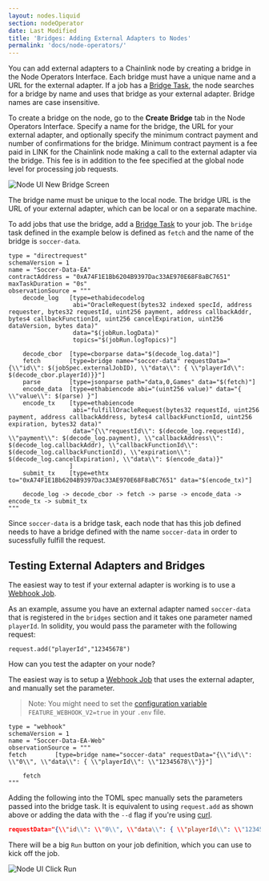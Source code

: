 ```yaml
---
layout: nodes.liquid
section: nodeOperator
date: Last Modified
title: 'Bridges: Adding External Adapters to Nodes'
permalink: 'docs/node-operators/'
---
```


You can add external adapters to a Chainlink node by creating a bridge in the Node Operators Interface. Each bridge must have a unique name and a URL for the external adapter. If a job has a [Bridge Task](/docs/jobs/task-types/bridge/), the node searches for a bridge by name and uses that bridge as your external adapter. Bridge names are case insensitive.

To create a bridge on the node, go to the **Create Bridge** tab in the Node Operators Interface. Specify a name for the bridge, the URL for your external adapter, and optionally specify the minimum contract payment and number of confirmations for the bridge. Minimum contract payment is a fee paid in LINK for the Chainlink node making a call to the external adapter via the bridge. This fee is in addition to the fee specified at the global node level for processing job requests.

![Node UI New Bridge Screen](/files/ea-new-bridge.png)

The bridge name must be unique to the local node. The bridge URL is the URL of your external adapter, which can be local or on a separate machine.

To add jobs that use the bridge, add a [Bridge Task](/docs/jobs/task-types/bridge/) to your job. The `bridge` task defined in the example below is defined as `fetch` and the name of the bridge is `soccer-data`.

<!-- prettier-ignore -->
```jpv2
type = "directrequest"
schemaVersion = 1
name = "Soccer-Data-EA"
contractAddress = "0xA74F1E1Bb6204B9397Dac33AE970E68F8aBC7651"
maxTaskDuration = "0s"
observationSource = """
    decode_log   [type=ethabidecodelog
                  abi="OracleRequest(bytes32 indexed specId, address requester, bytes32 requestId, uint256 payment, address callbackAddr, bytes4 callbackFunctionId, uint256 cancelExpiration, uint256 dataVersion, bytes data)"
                  data="$(jobRun.logData)"
                  topics="$(jobRun.logTopics)"]

    decode_cbor  [type=cborparse data="$(decode_log.data)"]
    fetch        [type=bridge name="soccer-data" requestData="{\\"id\\": $(jobSpec.externalJobID), \\"data\\": { \\"playerId\\": $(decode_cbor.playerId)}}"]
    parse        [type=jsonparse path="data,0,Games" data="$(fetch)"]
    encode_data  [type=ethabiencode abi="(uint256 value)" data="{ \\"value\\": $(parse) }"]
    encode_tx    [type=ethabiencode
                  abi="fulfillOracleRequest(bytes32 requestId, uint256 payment, address callbackAddress, bytes4 callbackFunctionId, uint256 expiration, bytes32 data)"
                  data="{\\"requestId\\": $(decode_log.requestId), \\"payment\\": $(decode_log.payment), \\"callbackAddress\\": $(decode_log.callbackAddr), \\"callbackFunctionId\\": $(decode_log.callbackFunctionId), \\"expiration\\": $(decode_log.cancelExpiration), \\"data\\": $(encode_data)}"
                 ]
    submit_tx    [type=ethtx to="0xA74F1E1Bb6204B9397Dac33AE970E68F8aBC7651" data="$(encode_tx)"]

    decode_log -> decode_cbor -> fetch -> parse -> encode_data -> encode_tx -> submit_tx
"""
```

Since `soccer-data` is a bridge task, each node that has this job defined needs to have a bridge defined with the name `soccer-data` in order to sucessfully fulfill the request.

## Testing External Adapters and Bridges

The easiest way to test if your external adapter is working is to use a [Webhook Job](/docs/jobs/types/webhook/).

As an example, assume you have an external adapter named `soccer-data` that is registered in the `bridges` section and it takes one parameter named `playerId`. In solidity, you would pass the parameter with the following request:

<!-- prettier-ignore -->
```solidity
request.add("playerId","12345678")
```

How can you test the adapter on your node?

The easiest way is to setup a [Webhook Job](/docs/jobs/types/webhook/) that uses the external adapter, and manually set the parameter.

> Note: You might need to set the [configuration variable](/docs/configuration-variables/) `FEATURE_WEBHOOK_V2=true` in your `.env` file.

<!-- prettier-ignore -->
```jpv2
type = "webhook"
schemaVersion = 1
name = "Soccer-Data-EA-Web"
observationSource = """
fetch        [type=bridge name="soccer-data" requestData="{\\"id\\": \\"0\\", \\"data\\": { \\"playerId\\": \\"12345678\\"}}"]

    fetch
"""
```

Adding the following into the TOML spec manually sets the parameters passed into the bridge task. It is equivalent to using `request.add` as shown above or adding the data with the `--d` flag if you're using [curl](https://curl.se/).

```json
requestData="{\\"id\\": \\"0\\", \\"data\\": { \\"playerId\\": \\"12345678\\"}}"
```

There will be a big `Run` button on your job definition, which you can use to kick off the job.

![Node UI Click Run](/files/webhook-run.png)
